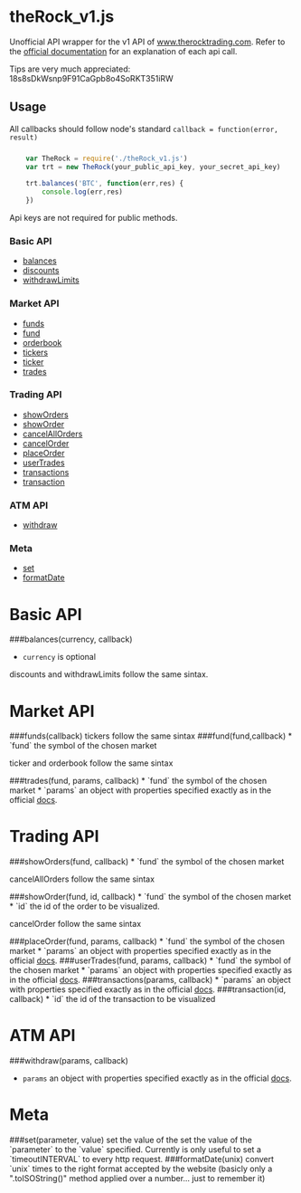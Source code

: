 # theRock_v1.js

Unofficial API wrapper for the v1 API of <a href="https://www.therocktrading.com">www.therocktrading.com</a>. Refer to 
the <a href="https://api.therocktrading.com/doc/v1/index.html">official documentation</a> for an explanation of each api call.

Tips are very much appreciated: 18s8sDkWsnp9F91CaGpb8o4SoRKT351iRW

## Usage

All callbacks should follow node's standard `callback = function(error, result)`

### 
```javascript
	var TheRock = require('./theRock_v1.js')
	var trt = new TheRock(your_public_api_key, your_secret_api_key)
	
	trt.balances('BTC', function(err,res) {
		console.log(err,res)
	})

```
Api keys are not required for public methods. 


### Basic API

* [balances](#balances)
* [discounts](#balances)
* [withdrawLimits](#balances)

### Market API

* [funds](#funds)
* [fund](#fund)
* [orderbook](#orderbook)
* [tickers](#tickers)
* [ticker](#ticker)
* [trades](#trades)

### Trading API

* [showOrders](#showOrders)
* [showOrder](#showOrder)
* [cancelAllOrders](#cancelAllOrders)
* [cancelOrder](#cancelOrder)
* [placeOrder](#placeOrder)
* [userTrades](#userTrades)
* [transactions](#transactions)
* [transaction](#transaction)

### ATM API

* [withdraw](#withdraw)


### Meta

* [set](#set)
* [formatDate](#formatDate)




#	Basic API


<a name="balances">
###balances(currency, callback) 
</a>

* `currency` is optional

<a name="discounts">discounts</a> and <a name= wihdrawLimits>withdrawLimits</a> follow the same sintax.


#	Market API

<a name="funds">
###funds(callback)</a>
<a name="tickers">tickers</a> follow the same sintax


<a name="fund">
###fund(fund,callback)</a>
* `fund`  the symbol of the chosen market

<a name="ticker">ticker</a> and <a name="orderbook">orderbook</a> follow the same sintax


<a name="trades">
###trades(fund, params, callback)</a>
* `fund`  the symbol of the chosen market
* `params` an object with properties specified exactly as in the official <a href="https://api.therocktrading.com/doc/v1/">docs</a>. 



# Trading API



<a name="showOrders">
###showOrders(fund, callback)</a>
* `fund`  the symbol of the chosen market

<a name="cancelAllOrders">cancelAllOrders</a> follow the same sintax

<a name="showOrder">
###showOrder(fund, id, callback)</a>
* `fund`  the symbol of the chosen market
* `id`  the id of the order to be visualized.

<a name="cancelOrder">cancelOrder</a> follow the same sintax


<a name="placeOrder">
###placeOrder(fund, params, callback)</a>
* `fund`  the symbol of the chosen market
* `params` an object with properties specified exactly as in the official <a href="https://api.therocktrading.com/doc/v1/">docs</a>. 

<a name="userTrades">
###userTrades(fund, params, callback)</a>
* `fund`  the symbol of the chosen market
* `params` an object with properties specified exactly as in the official <a href="https://api.therocktrading.com/doc/v1/">docs</a>. 


<a name="transactions">
###transactions(params, callback)</a>
* `params` an object with properties specified exactly as in the official <a href="https://api.therocktrading.com/doc/v1/">docs</a>. 



<a name="transaction">
###transaction(id, callback)</a>
* `id` the id of the transaction to be visualized



# ATM API

<a name="withdraw">
###withdraw(params, callback)</a>

* `params` an object with properties specified exactly as in the official <a href="https://api.therocktrading.com/doc/v1/">docs</a>. 




# Meta


<a name="set">
###set(parameter, value)</a>
set the value of the set the value of the `parameter` to the `value` specified. Currently is only useful to set a `timeoutINTERVAL` to every http request.

<a name="formatDate">
###formatDate(unix)</a>
convert `unix` times to the right format accepted by the website (basicly only a ".toISOString()" method applied over a number... just to remember it)

